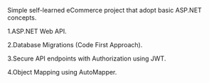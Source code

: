 Simple self-learned eCommerce project that adopt basic ASP.NET concepts.

1.ASP.NET Web API.

2.Database Migrations (Code First Approach).

3.Secure API endpoints with Authorization using JWT.

4.Object Mapping using AutoMapper.
